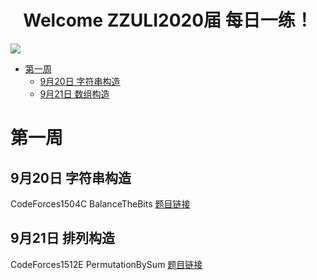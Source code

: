 <h1 align="center">Welcome ZZULI2020届 每日一练！</h1>
<img src="https://i.loli.net/2021/09/20/uH9okgpzbEP2wAB.png">

- [第一周](#第一周)
  - [9月20日 字符串构造](#9月20日-字符串构造)
  - [9月21日 数组构造](#9月21日-数组构造)

# 第一周

## 9月20日 字符串构造  

CodeForces1504C BalanceTheBits [题目链接](https://codeforces.com/problemset/problem/1504/C) 

## 9月21日 排列构造

CodeForces1512E PermutationBySum [题目链接](https://codeforces.com/problemset/problem/1512/E)
